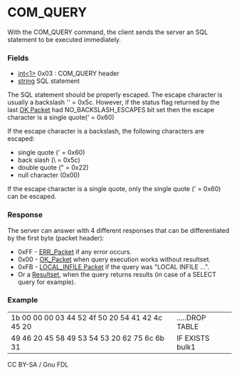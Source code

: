 
# COM_QUERY

With the COM_QUERY command, the client sends the server an SQL statement to be executed immediately.


### Fields



* [int<1>](../protocol-data-types.md#fixed-length-integers) 0x03 : COM_QUERY header
* [string<EOF>](../protocol-data-types.md#end-of-file-length-strings) SQL statement



The SQL statement should be properly escaped. The escape character is usually a backslash '\' = 0x5c. However, if the status flag returned by the last [OK Packet](../4-server-response-packets/ok_packet.md#status-flag) had NO_BACKSLASH_ESCAPES bit set then the escape character is a single quote(' = 0x60)


If the escape character is a backslash, the following characters are escaped:


* single quote (' = 0x60)
* back slash (\ = 0x5c)
* double quote (" = 0x22)
* null character (0x00)


If the escape character is a single quote, only the single quote (' = 0x60) can be escaped.


### Response


The server can answer with 4 different responses that can be differentiated by the first byte (packet header):


* 0xFF - [ERR_Packet](../4-server-response-packets/err_packet.md) if any error occurs.
* 0x00 - [OK_Packet](../4-server-response-packets/ok_packet.md) when query execution works without resultset.
* 0xFB - [LOCAL_INFILE Packet](../4-server-response-packets/packet_local_infile.md) if the query was "LOCAL INFILE ...".
* Or a [Resultset](../4-server-response-packets/result-set-packets.md), when the query returns results (in case of a SELECT query for example).


### Example



|   |   |
| --- | --- |
| 1b 00 00 00 03 44 52 4f 50 20 54 41 42 4c 45 20 | .....DROP TABLE |
| 49 46 20 45 58 49 53 54 53 20 62 75 6c 6b 31 | IF EXISTS bulk1 |




CC BY-SA / Gnu FDL

